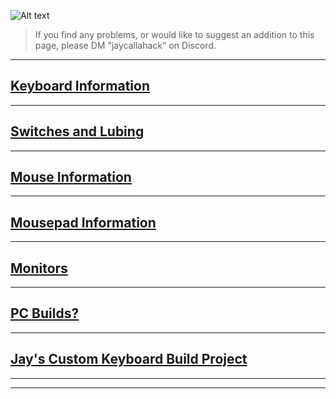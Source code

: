 ![Alt text](<info (1).png>)

> If you find any problems, or would like to suggest an addition to this page, please DM "jaycallahack" on Discord.
 
** ** 

## [Keyboard Information](./Keyboard_Information/)
** ** 
## [Switches and Lubing](./Keyboard_Switches_Information/)
** ** 
## [Mouse Information](./Mouse_Information/)
** ** 
## [Mousepad Information](./Mousepad_Information/)
** ** 
## [Monitors](./Monitor_Setup/)
** ** 
## [PC Builds?](./PC_Builds/)
** ** 
## [Jay's Custom Keyboard Build Project](./Keyboard_Build/)
** ** 




** ** 